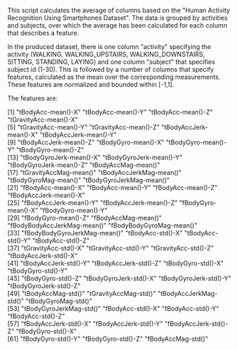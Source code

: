 This script calculates the average of columns based on the "Human Activity Recognition Using Smartphones Dataset".
The data is grouped by activities and subjects, over which the average has been calculated for each column that describes a feature.

In the produced dataset, there is one column "activity" specifying the activity (WALKING, WALKING_UPSTAIRS, WALKING_DOWNSTAIRS, SITTING, STANDING, LAYING) and one column "subject" that specifies subject id (1-30). 
This is followed by a number of columns that specify features, calculated as the mean over the corresponding measurements.
These features are normalized and bounded within [-1,1].

The features are:

 [1] "tBodyAcc-mean()-X"           "tBodyAcc-mean()-Y"           "tBodyAcc-mean()-Z"           "tGravityAcc-mean()-X"       
 [5] "tGravityAcc-mean()-Y"        "tGravityAcc-mean()-Z"        "tBodyAccJerk-mean()-X"       "tBodyAccJerk-mean()-Y"      
 [9] "tBodyAccJerk-mean()-Z"       "tBodyGyro-mean()-X"          "tBodyGyro-mean()-Y"          "tBodyGyro-mean()-Z"         
[13] "tBodyGyroJerk-mean()-X"      "tBodyGyroJerk-mean()-Y"      "tBodyGyroJerk-mean()-Z"      "tBodyAccMag-mean()"         
[17] "tGravityAccMag-mean()"       "tBodyAccJerkMag-mean()"      "tBodyGyroMag-mean()"         "tBodyGyroJerkMag-mean()"    
[21] "fBodyAcc-mean()-X"           "fBodyAcc-mean()-Y"           "fBodyAcc-mean()-Z"           "fBodyAccJerk-mean()-X"      
[25] "fBodyAccJerk-mean()-Y"       "fBodyAccJerk-mean()-Z"       "fBodyGyro-mean()-X"          "fBodyGyro-mean()-Y"         
[29] "fBodyGyro-mean()-Z"          "fBodyAccMag-mean()"          "fBodyBodyAccJerkMag-mean()"  "fBodyBodyGyroMag-mean()"    
[33] "fBodyBodyGyroJerkMag-mean()" "tBodyAcc-std()-X"            "tBodyAcc-std()-Y"            "tBodyAcc-std()-Z"           
[37] "tGravityAcc-std()-X"         "tGravityAcc-std()-Y"         "tGravityAcc-std()-Z"         "tBodyAccJerk-std()-X"       
[41] "tBodyAccJerk-std()-Y"        "tBodyAccJerk-std()-Z"        "tBodyGyro-std()-X"           "tBodyGyro-std()-Y"          
[45] "tBodyGyro-std()-Z"           "tBodyGyroJerk-std()-X"       "tBodyGyroJerk-std()-Y"       "tBodyGyroJerk-std()-Z"      
[49] "tBodyAccMag-std()"           "tGravityAccMag-std()"        "tBodyAccJerkMag-std()"       "tBodyGyroMag-std()"         
[53] "tBodyGyroJerkMag-std()"      "fBodyAcc-std()-X"            "fBodyAcc-std()-Y"            "fBodyAcc-std()-Z"           
[57] "fBodyAccJerk-std()-X"        "fBodyAccJerk-std()-Y"        "fBodyAccJerk-std()-Z"        "fBodyGyro-std()-X"          
[61] "fBodyGyro-std()-Y"           "fBodyGyro-std()-Z"           "fBodyAccMag-std()"  